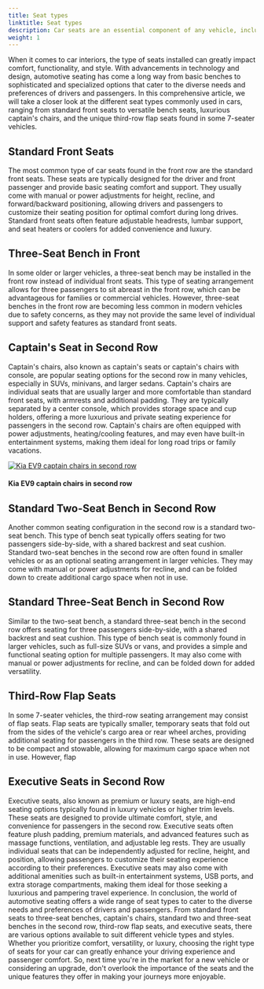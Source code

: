 ```yaml
---
title: Seat types
linktitle: Seat types
description: Car seats are an essential component of any vehicle, including electric vehicles (EVs). As EVs become increasingly popular, manufacturers are incorporating advanced features and technology into their seats to provide passengers with the utmost comfort and convenience.
weight: 1
---
```

<!-- markdownlint-disable MD033 -->
When it comes to car interiors, the type of seats installed can greatly impact comfort, functionality, and style. With advancements in technology and design, automotive seating has come a long way from basic benches to sophisticated and specialized options that cater to the diverse needs and preferences of drivers and passengers. In this comprehensive article, we will take a closer look at the different seat types commonly used in cars, ranging from standard front seats to versatile bench seats, luxurious captain's chairs, and the unique third-row flap seats found in some 7-seater vehicles.

## Standard Front Seats

The most common type of car seats found in the front row are the standard front seats. These seats are typically designed for the driver and front passenger and provide basic seating comfort and support. They usually come with manual or power adjustments for height, recline, and forward/backward positioning, allowing drivers and passengers to customize their seating position for optimal comfort during long drives. Standard front seats often feature adjustable headrests, lumbar support, and seat heaters or coolers for added convenience and luxury.

## Three-Seat Bench in Front

In some older or larger vehicles, a three-seat bench may be installed in the front row instead of individual front seats. This type of seating arrangement allows for three passengers to sit abreast in the front row, which can be advantageous for families or commercial vehicles. However, three-seat benches in the front row are becoming less common in modern vehicles due to safety concerns, as they may not provide the same level of individual support and safety features as standard front seats.

## Captain's Seat in Second Row

Captain's chairs, also known as captain's seats or captain's chairs with console, are popular seating options for the second row in many vehicles, especially in SUVs, minivans, and larger sedans. Captain's chairs are individual seats that are usually larger and more comfortable than standard front seats, with armrests and additional padding. They are typically separated by a center console, which provides storage space and cup holders, offering a more luxurious and private seating experience for passengers in the second row. Captain's chairs are often equipped with power adjustments, heating/cooling features, and may even have built-in entertainment systems, making them ideal for long road trips or family vacations.

<figur>
    <a href="https://media.evkx.net/multimedia/technology/seats/types/kiaev9captainseats_1.jpg">
    <img src="https://media.evkx.net/multimedia/technology/seats/types/kiaev9captainseats_1_st.jpg" alt="Kia EV9 captain chairs in second row" title="Kia EV9 captain chairs in second row">
    </a>
    <figcaption><h4>Kia EV9 captain chairs in second row</h4></figcaption>
</figur>


## Standard Two-Seat Bench in Second Row

Another common seating configuration in the second row is a standard two-seat bench. This type of bench seat typically offers seating for two passengers side-by-side, with a shared backrest and seat cushion. Standard two-seat benches in the second row are often found in smaller vehicles or as an optional seating arrangement in larger vehicles. They may come with manual or power adjustments for recline, and can be folded down to create additional cargo space when not in use.

## Standard Three-Seat Bench in Second Row

Similar to the two-seat bench, a standard three-seat bench in the second row offers seating for three passengers side-by-side, with a shared backrest and seat cushion. This type of bench seat is commonly found in larger vehicles, such as full-size SUVs or vans, and provides a simple and functional seating option for multiple passengers. It may also come with manual or power adjustments for recline, and can be folded down for added versatility.

## Third-Row Flap Seats

In some 7-seater vehicles, the third-row seating arrangement may consist of flap seats. Flap seats are typically smaller, temporary seats that fold out from the sides of the vehicle's cargo area or rear wheel arches, providing additional seating for passengers in the third row. These seats are designed to be compact and stowable, allowing for maximum cargo space when not in use. However, flap


## Executive Seats in Second Row

Executive seats, also known as premium or luxury seats, are high-end seating options typically found in luxury vehicles or higher trim levels. These seats are designed to provide ultimate comfort, style, and convenience for passengers in the second row. Executive seats often feature plush padding, premium materials, and advanced features such as massage functions, ventilation, and adjustable leg rests. They are usually individual seats that can be independently adjusted for recline, height, and position, allowing passengers to customize their seating experience according to their preferences. Executive seats may also come with additional amenities such as built-in entertainment systems, USB ports, and extra storage compartments, making them ideal for those seeking a luxurious and pampering travel experience.
In conclusion, the world of automotive seating offers a wide range of seat types to cater to the diverse needs and preferences of drivers and passengers. From standard front seats to three-seat benches, captain's chairs, standard two and three-seat benches in the second row, third-row flap seats, and executive seats, there are various options available to suit different vehicle types and styles. Whether you prioritize comfort, versatility, or luxury, choosing the right type of seats for your car can greatly enhance your driving experience and passenger comfort. So, next time you're in the market for a new vehicle or considering an upgrade, don't overlook the importance of the seats and the unique features they offer in making your journeys more enjoyable.